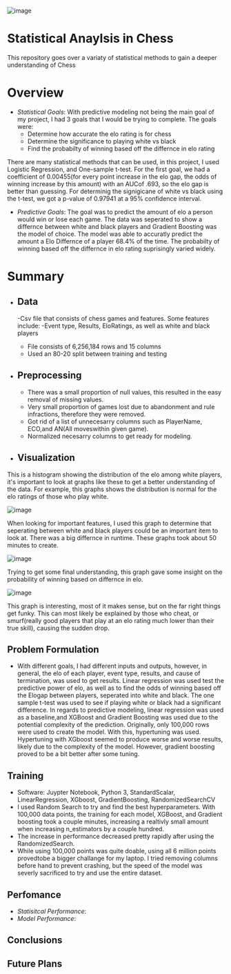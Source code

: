 ![image](https://github.com/user-attachments/assets/362f9f1c-c5f7-4cbc-9416-e2cf087f7cde)
# Statistical Anaylsis in Chess
This repository goes over a variaty of statistical methods to gain a deeper understanding of Chess

# Overview
- *Statistical Goals*: With predictive modeling not being the main goal of my project, I had 3 goals that I would be trying to complete. The goals were:
  - Determine how accurate the elo rating is for chess
  - Determine the significance to playing white vs black
  - Find the probabilty of winning based off the differnce in elo rating
  
There are many statistical methods that can be used, in this project, I used Logistic Regression, and One-sample t-test. For the first goal, we had a coefficient of 0.00455(for every point increase in the elo gap, the odds of winning increase by this amount) with an AUCof .693, so the elo gap is better than guessing. For determinig the signigicane of white vs black using the t-test, we got a p-value of 0.97941 at a 95% confidence interval. 
- *Predictive Goals*: The goal was to predict the amount of elo a person would win or lose each game. The data was seperated to show a differnce between white and black players and Gradient Boosting was the model of choice. The model was able to accuratly predict the amount a Elo Differnce of a player 68.4% of the time. The probabilty of winning based off the differnce in elo rating suprisingly varied widely.

# Summary 

- ## Data
  -Csv file that consists of chess games and features. Some features include:
    -Event type, Results, EloRatings, as well as white and black players
  - File consists of 6,256,184 rows and 15 columns
  - Used an 80-20 split between training and testing
    
- ## Preprocessing
  - There was a small proportion of null values, this resulted in the easy removal of missing values.
  - Very small proportion of games lost due to abandonment and rule infractions, therefore they were removed.
  - Got rid of a list of unnecesarry columns such as PlayerName, ECO,and AN(All moveswithin given game).
  - Normalized necesarry columns to get ready for modeling.
 
- ## Visualization
This is a histogram showing the distribution of the elo among white players, it's important to look at graphs like these to get a better understanding of the data. For example, this graphs shows the distribution is normal for the elo ratings of those who play white.

![image](https://github.com/user-attachments/assets/6777e149-5764-47ec-be94-1f3ea7f76712)

When looking for important features, I used this graph to determine that seperating between white and black players could be an important item to look at. There was a big differnce in runtime. These graphs took about 50 minutes to create.

![image](https://github.com/user-attachments/assets/f8a784d8-d422-4968-b302-6015f616ec71)


Trying to get some final understanding, this graph gave some insight on the probability of winning based on differnce in elo.

![image](https://github.com/user-attachments/assets/9623104c-9eba-441f-a829-09cca02f43fa)

This graph is interesting, most of it makes sense, but on the far right things get funky. This can most likely be explained by those who cheat, or smurf(really good players that play at an elo rating much lower than their true skill), causing the sudden drop.

## Problem Formulation
- With different goals, I had different inputs and outputs, however, in general, the elo of each player, event type, results, and cause of termination, was used to get results. Linear regression was used test the predictive power of elo, as well as to find the odds of winning based off the Elogap between players, seperated into white and black. The one sample t-test was used to see if playing white or black had a significant difference. In regards to predictive modeling, linear regression was used as a baseline,and XGBoost and Gradient Boosting was used due to the potential complexity of the prediction. Originally, only 100,000 rows were used to create the model. With this, hypertuning was used. Hypertuning with XGboost seemed to produce worse and worse results, likely due to the complexity of the model. However, gradient boosting proved to be a bit better after some tuning. 
  
## Training
- Software: Juypter Notebook, Python 3, StandardScalar, LinearRegression, XGboost, GradientBoosting, RandomizedSearchCV
- I used Random Search to try and find the best hyperparameters. With 100,000 data points, the training for each model, XGBoost, and Gradient boosting took a couple minutes, increasing a realtivly small amount when increasing n_estimators by a couple hundred.
- The increase in performance decreased pretty rapidly after using the RandomizedSearch.
- While using 100,000 points was quite doable, using all 6 million points provedtobe a bigger challange for my laptop. I tried removing columns before hand to prevent crashing, but the speed of the model was severly sacrificed to try and use the entire dataset.

## Perfomance
- *Statisitcal Performance*:
- *Model Performance*:

## Conclusions

## Future Plans
